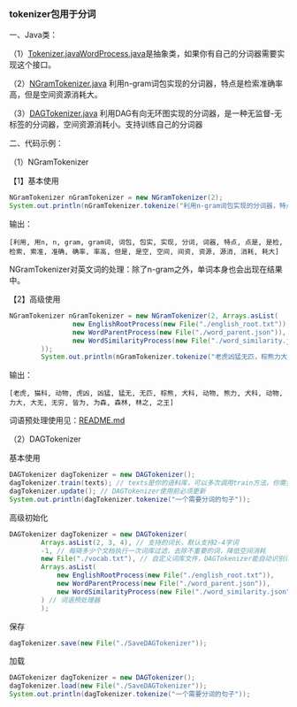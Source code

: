 ### tokenizer包用于分词

一、Java类：

（1）[Tokenizer.java](Tokenizer.java)[WordProcess.java](WordProcess.java)是抽象类，如果你有自己的分词器需要实现这个接口。

（2）[NGramTokenizer.java](NGramTokenizer.java)
利用n-gram词包实现的分词器，特点是检索准确率高，但是空间资源消耗大。


（3）[DAGTokenizer.java](DAGTokenizer.java)
利用DAG有向无环图实现的分词器，是一种无监督-无标签的分词器，空间资源消耗小。支持训练自己的分词器

二、代码示例：

（1）NGramTokenizer

【1】基本使用

```java
NGramTokenizer nGramTokenizer = new NGramTokenizer(2);
System.out.println(nGramTokenizer.tokenize("利用n-gram词包实现的分词器，特点是检索准确率高，但是空间资源消耗大。"));
```

输出：
```text
[利用, 用n, n, gram, gram词, 词包, 包实, 实现, 分词, 词器, 特点, 点是, 是检, 检索, 索准, 准确, 确率, 率高, 但是, 是空, 空间, 间资, 资源, 源消, 消耗, 耗大]
```
NGramTokenizer对英文词的处理：除了n-gram之外，单词本身也会出现在结果中。

【2】高级使用
```java
NGramTokenizer nGramTokenizer = new NGramTokenizer(2, Arrays.asList(
                new EnglishRootProcess(new File("./english_root.txt")),
                new WordParentProcess(new File("./word_parent.json")),
                new WordSimilarityProcess(new File("./word_similarity.json"))
        ));
        System.out.println(nGramTokenizer.tokenize("老虎凶猛无匹，棕熊力大无穷，皆为森林之王。"));
```
输出：
```text
[老虎, 猫科, 动物, 虎凶, 凶猛, 猛无, 无匹, 棕熊, 犬科, 动物, 熊力, 犬科, 动物, 力大, 大无, 无穷, 皆为, 为森, 森林, 林之, 之王]
```

词语预处理使用见：[README.md](..%2Fpreprocess%2FREADME.md)

（2）DAGTokenizer

基本使用
```java
DAGTokenizer dagTokenizer = new DAGTokenizer();
dagTokenizer.train(texts); // texts是你的语料库，可以多次调用train方法。你需要在大量语料库中训练。
dagTokenizer.update(); // DAGTokenizer使用前必须更新
System.out.println(dagTokenizer.tokenize("一个需要分词的句子"));
```

高级初始化
```java
DAGTokenizer dagTokenizer = new DAGTokenizer(
        Arrays.asList(2, 3, 4), // 支持的词长，默认支持2-4字词
        -1, // 每隔多少个文档执行一次词库过滤，去除不重要的词，降低空间消耗
        new File("./vocab.txt"), // 自定义词库文件，DAGTokenizer能自动识别词语，但需要大量语料训练。如果你的语料库不够，可以自定义词库。（TODO 目前此项尚未支持）
        Arrays.asList(
            new EnglishRootProcess(new File("./english_root.txt")),
            new WordParentProcess(new File("./word_parent.json")),
            new WordSimilarityProcess(new File("./word_similarity.json"))
        ) // 词语预处理器
        );
```

保存
```java
dagTokenizer.save(new File("./SaveDAGTokenizer"));
```

加载
```java
DAGTokenizer dagTokenizer = new DAGTokenizer();
dagTokenizer.load(new File("./SaveDAGTokenizer"));
System.out.println(dagTokenizer.tokenize("一个需要分词的句子"));
```
